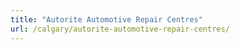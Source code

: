 ```yaml
---
title: "Autorite Automotive Repair Centres"
url: /calgary/autorite-automotive-repair-centres/
---
```

